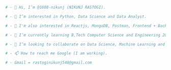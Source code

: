 ```sh
# - 👋 Hi, I’m @1608-nikunj (NIKUNJ RASTOGI).
```

```sh
# - 👀 I’m interested in Python, Data Science and Data Analyst.
```

```sh
# - 🥇 I'm also interested in Reactjs, MongoDB, Postman, Frontend + Backend = Full Stack Developer.
```

```sh
# - 🌱 I’m currently learning B,Tech Computer Science and Engineering 2023 Passout.
```

```sh
# - 💞️ I’m looking to collaborate on Data Science, Machine Learning and Full Stack Developer.
```

```sh
# - 📫 How to reach me Google (I am working).
```

```sh
# - Gmail = rastoginikunj548@gmail.com
```

<!---
# - 1608-nikunj/1608-nikunj is a ✨ special ✨ repository because its `README.md` (this file) appears on your GitHub profile.
# - You can click the Preview link to take a look at your changes.
--->
